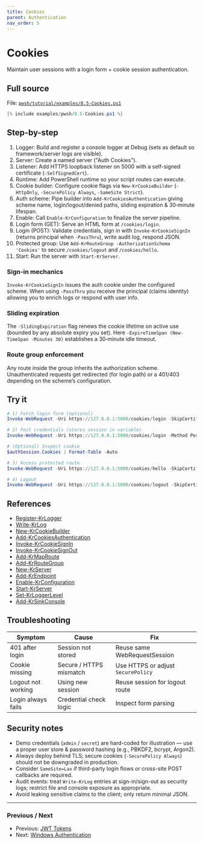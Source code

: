 ```yaml
---
title: Cookies
parent: Authentication
nav_order: 5
---
```


# Cookies

Maintain user sessions with a login form + cookie session authentication.

## Full source

File: [`pwsh/tutorial/examples/8.5-Cookies.ps1`][8.5-Cookies.ps1]

```powershell
{% include examples/pwsh/8.5-Cookies.ps1 %}
```

## Step-by-step

1. Logger: Build and register a console logger at Debug (sets as default so framework/server logs are visible).
2. Server: Create a named server ("Auth Cookies").
3. Listener: Add HTTPS loopback listener on 5000 with a self-signed certificate (`-SelfSignedCert`).
4. Runtime: Add PowerShell runtime so your script routes can execute.
5. Cookie builder: Configure cookie flags via `New-KrCookieBuilder` (`-HttpOnly`, `-SecurePolicy Always`, `-SameSite Strict`).
6. Auth scheme: Pipe builder into `Add-KrCookiesAuthentication` giving scheme name, login/logout/denied paths, sliding expiration & 30‑minute lifespan.
7. Enable: Call `Enable-KrConfiguration` to finalize the server pipeline.
8. Login form (GET): Serve an HTML form at `/cookies/login`.
9. Login (POST): Validate credentials, sign in with `Invoke-KrCookieSignIn` (returns principal when `-PassThru`), write audit log, respond JSON.
10. Protected group: Use `Add-KrRouteGroup -AuthorizationSchema 'Cookies'` to secure `/cookies/logout` and `/cookies/hello`.
11. Start: Run the server with `Start-KrServer`.

### Sign-in mechanics

`Invoke-KrCookieSignIn` issues the auth cookie under the configured scheme.
When using `-PassThru` you receive the principal (claims identity) allowing you
to enrich logs or respond with user info.

### Sliding expiration

The `-SlidingExpiration` flag renews the cookie lifetime on active use (bounded
by any absolute expiry you set). Here `-ExpireTimeSpan (New-TimeSpan -Minutes 30)`
establishes a 30‑minute idle timeout.

### Route group enforcement

Any route inside the group inherits the authorization scheme. Unauthenticated
requests get redirected (for login path) or a 401/403 depending on the scheme’s
configuration.

## Try it

```powershell
# 1) Fetch login form (optional)
Invoke-WebRequest -Uri https://127.0.0.1:5000/cookies/login -SkipCertificateCheck | Select -Expand RawContent | Select-String 'Login'

# 2) Post credentials (stores session in variable)
Invoke-WebRequest -Uri https://127.0.0.1:5000/cookies/login -Method Post -SkipCertificateCheck -Body @{username='admin';password='secret'} -SessionVariable authSession

# (Optional) Inspect cookie
$authSession.Cookies | Format-Table -Auto

# 3) Access protected route
Invoke-WebRequest -Uri https://127.0.0.1:5000/cookies/hello -SkipCertificateCheck -WebSession $authSession | Select -Expand Content

# 4) Logout
Invoke-WebRequest -Uri https://127.0.0.1:5000/cookies/logout -SkipCertificateCheck -WebSession $authSession | Select -Expand RawContent
```

## References

- [Register-KrLogger][Register-KrLogger]
- [Write-KrLog][Write-KrLog]
- [New-KrCookieBuilder][New-KrCookieBuilder]
- [Add-KrCookiesAuthentication][Add-KrCookiesAuthentication]
- [Invoke-KrCookieSignIn][Invoke-KrCookieSignIn]
- [Invoke-KrCookieSignOut][Invoke-KrCookieSignOut]
- [Add-KrMapRoute][Add-KrMapRoute]
- [Add-KrRouteGroup][Add-KrRouteGroup]
- [New-KrServer][New-KrServer]
- [Add-KrEndpoint][Add-KrEndpoint]
- [Enable-KrConfiguration][Enable-KrConfiguration]
- [Start-KrServer][Start-KrServer]
- [Set-KrLoggerLevel][Set-KrLoggerLevel]
- [Add-KrSinkConsole][Add-KrSinkConsole]

## Troubleshooting

| Symptom            | Cause                   | Fix                                |
| ------------------ | ----------------------- | ---------------------------------- |
| 401 after login    | Session not stored      | Reuse same WebRequestSession       |
| Cookie missing     | Secure / HTTPS mismatch | Use HTTPS or adjust `SecurePolicy` |
| Logout not working | Using new session       | Reuse session for logout route     |
| Login always fails | Credential check logic  | Inspect form parsing               |

## Security notes

- Demo credentials (`admin` / `secret`) are hard-coded for illustration — use a proper user store & password hashing (e.g., PBKDF2, bcrypt, Argon2).
- Always deploy behind TLS; secure cookies (`-SecurePolicy Always`) should not be downgraded in production.
- Consider `SameSite=Lax` if third-party login flows or cross-site POST callbacks are required.
- Audit events: treat `Write-KrLog` entries at sign-in/sign-out as security logs; restrict file and console exposure as appropriate.
- Avoid leaking sensitive claims to the client; only return minimal JSON.

---

### Previous / Next

- Previous: [JWT Tokens][Prev]
- Next: [Windows Authentication][Next]

[8.5-Cookies.ps1]: /pwsh/tutorial/examples/8.5-Cookies.ps1
[Add-KrCookiesAuthentication]: /pwsh/cmdlets/Add-KrCookiesAuthentication
[Register-KrLogger]: /pwsh/cmdlets/Register-KrLogger
[Write-KrLog]: /pwsh/cmdlets/Write-KrLog
[New-KrCookieBuilder]: /pwsh/cmdlets/New-KrCookieBuilder
[Invoke-KrCookieSignIn]: /pwsh/cmdlets/Invoke-KrCookieSignIn
[Invoke-KrCookieSignOut]: /pwsh/cmdlets/Invoke-KrCookieSignOut
[Set-KrLoggerLevel]: /pwsh/cmdlets/Set-KrLoggerLevel
[Add-KrSinkConsole]: /pwsh/cmdlets/Add-KrSinkConsole
[Add-KrMapRoute]: /pwsh/cmdlets/Add-KrMapRoute
[Add-KrRouteGroup]: /pwsh/cmdlets/Add-KrRouteGroup
[New-KrServer]: /pwsh/cmdlets/New-KrServer
[Add-KrEndpoint]: /pwsh/cmdlets/Add-KrEndpoint
[Enable-KrConfiguration]: /pwsh/cmdlets/Enable-KrConfiguration
[Start-KrServer]: /pwsh/cmdlets/Start-KrServer
[Prev]: ./4.Jwt
[Next]: ./6.Windows-Authentication
